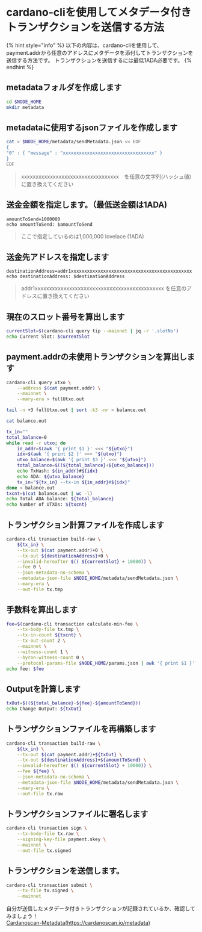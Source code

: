 

# cardano-cliを使用してメタデータ付きトランザクションを送信する方法

{% hint style="info" %}
以下の内容は、cardano-cliを使用して、payment.addrから任意のアドレスにメタデータを添付してトランザクションを送信する方法です。 トランザクションを送信するには最低1ADA必要です。
{% endhint %}

## metadataフォルダを作成します
```bash
cd $NODE_HOME
mkdir metadata
```

## metadataに使用するjsonファイルを作成します
```bash
cat > $NODE_HOME/metadata/sendMetadata.json << EOF
{
"0" : { "message" : "xxxxxxxxxxxxxxxxxxxxxxxxxxxxxxxxxx" }
}
EOF
```
> xxxxxxxxxxxxxxxxxxxxxxxxxxxxxxxxxx　を任意の文字列(ハッシュ値)に置き換えてください

## 送金金額を指定します。（最低送金額は1ADA)
```
amountToSend=1000000
echo amountToSend: $amountToSend
```
> ここで指定しているのは1,000,000 lovelace (1ADA)

## 送金先アドレスを指定します
```
destinationAddress=addr1xxxxxxxxxxxxxxxxxxxxxxxxxxxxxxxxxxxxxxxxxxxxx
echo destinationAddress: $destinationAddress
```
> addr1xxxxxxxxxxxxxxxxxxxxxxxxxxxxxxxxxxxxxxxxxxxxx を任意のアドレスに置き換えてください

## 現在のスロット番号を算出します
```bash
currentSlot=$(cardano-cli query tip --mainnet | jq -r '.slotNo')
echo Current Slot: $currentSlot
```

## payment.addrの未使用トランザクションを算出します
```bash
cardano-cli query utxo \
    --address $(cat payment.addr) \
    --mainnet \
    --mary-era > fullUtxo.out

tail -n +3 fullUtxo.out | sort -k3 -nr > balance.out

cat balance.out

tx_in=""
total_balance=0
while read -r utxo; do
    in_addr=$(awk '{ print $1 }' <<< "${utxo}")
    idx=$(awk '{ print $2 }' <<< "${utxo}")
    utxo_balance=$(awk '{ print $3 }' <<< "${utxo}")
    total_balance=$((${total_balance}+${utxo_balance}))
    echo TxHash: ${in_addr}#${idx}
    echo ADA: ${utxo_balance}
    tx_in="${tx_in} --tx-in ${in_addr}#${idx}"
done < balance.out
txcnt=$(cat balance.out | wc -l)
echo Total ADA balance: ${total_balance}
echo Number of UTXOs: ${txcnt}
```

## トランザクション計算ファイルを作成します
```bash
cardano-cli transaction build-raw \
    ${tx_in} \
    --tx-out $(cat payment.addr)+0 \
    --tx-out ${destinationAddress}+0 \
    --invalid-hereafter $(( ${currentSlot} + 10000)) \
    --fee 0 \
    --json-metadata-no-schema \
    --metadata-json-file $NODE_HOME/metadata/sendMetadata.json \
    --mary-era \
    --out-file tx.tmp
```

## 手数料を算出します

```bash
fee=$(cardano-cli transaction calculate-min-fee \
    --tx-body-file tx.tmp \
    --tx-in-count ${txcnt} \
    --tx-out-count 2 \
    --mainnet \
    --witness-count 1 \
    --byron-witness-count 0 \
    --protocol-params-file $NODE_HOME/params.json | awk '{ print $1 }')
echo fee: $fee
```

## Outputを計算します
```bash
txOut=$((${total_balance}-${fee}-${amountToSend}))
echo Change Output: ${txOut}
```

## トランザクションファイルを再構築します
```bash
cardano-cli transaction build-raw \
    ${tx_in} \
    --tx-out $(cat payment.addr)+${txOut} \
    --tx-out ${destinationAddress}+${amountToSend} \
    --invalid-hereafter $(( ${currentSlot} + 10000)) \
    --fee ${fee} \
    --json-metadata-no-schema \
    --metadata-json-file $NODE_HOME/metadata/sendMetadata.json \
    --mary-era \
    --out-file tx.raw
```

## トランザクションファイルに署名します
```bash
cardano-cli transaction sign \
    --tx-body-file tx.raw \
    --signing-key-file payment.skey \
    --mainnet \
    --out-file tx.signed
```


## トランザクションを送信します。
```bash
cardano-cli transaction submit \
    --tx-file tx.signed \
    --mainnet
```

自分が送信したメタデータ付きトランザクションが記録されているか、確認してみましょう！  
[Cardanoscan-Metadata(https://cardanoscan.io/metadata)](https://cardanoscan.io/metadata)